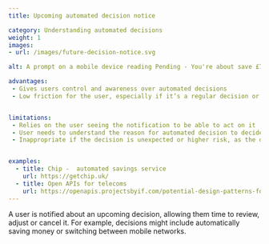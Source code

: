 ```yaml
---
title: Upcoming automated decision notice

category: Understanding automated decisions
weight: 1
images:
- url: /images/future-decision-notice.svg

alt: A prompt on a mobile device reading Pending - You're about save £7.23 and underneath a button reading Stop.

advantages:
 - Gives users control and awareness over automated decisions
 - Low friction for the user, especially if it’s a regular decision or event. If everything’s ok it requires no action


limitations:
 - Relies on the user seeing the notification to be able to act on it
 - User needs to understand the reason for automated decision to decide whether to change it
 - Inappropriate if the decision is unexpected or higher risk, as the default is for the decision to go ahead


examples:
  - title: Chip -  automated savings service
    url: https://getchip.uk/
  - title: Open APIs for telecoms
    url: https://openapis.projectsbyif.com/potential-design-patterns-for-open-apis-in-the-utilities-sector#futureswitchnotice
---
```


A user is notified about an upcoming decision, allowing them time to review, adjust or cancel it. For example, decisions might include automatically saving money or switching between mobile networks.
